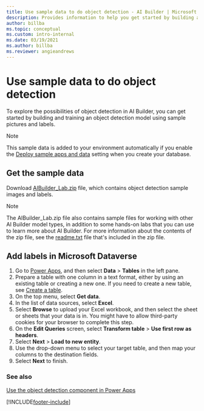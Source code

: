 ```yaml
---
title: Use sample data to do object detection - AI Builder | Microsoft Docs
description: Provides information to help you get started by building and training an object detection model using sample pictures and labels in AI Builder.
author: billba
ms.topic: conceptual
ms.custom: intro-internal
ms.date: 03/19/2021
ms.author: billba
ms.reviewer: angieandrews
---
```


# Use sample data to do object detection

To explore the possibilities of object detection in AI Builder, you can get started by building and training an object detection model using sample pictures and labels.

> [!NOTE]
> This sample data is added to your environment automatically if you enable the [Deploy sample apps and data](build-model.md#deploy-sample-apps-and-data) setting when you create your database.

## Get the sample data

Download [AIBuilder_Lab.zip](https://go.microsoft.com/fwlink/?linkid=2103171) file, which contains object detection sample images and labels.

> [!NOTE]
 > The AIBuilder_Lab.zip file also contains sample files for working with other AI Builder model types, in addition to some hands-on labs that you can use to learn more about AI Builder. For more information about the contents of the zip file, see the [readme.txt](https://go.microsoft.com/fwlink/?linkid=2108226) file that's included in the zip file.

## Add labels in Microsoft Dataverse

1. Go to [Power Apps](https://make.powerapps.com/), and then select **Data** > **Tables** in the left pane.
2. Prepare a table with one column in a text format, either by using an existing table or creating a new one.
    If you need to create a new table, see [Create a table](/powerapps/maker/common-data-service/data-platform-create-entity).
3. On the top menu, select **Get data**.
4. In the list of data sources, select **Excel**.
5. Select **Browse** to upload your Excel workbook, and then select the sheet or sheets that your data is in.
    You might have to allow third-party cookies for your browser to complete this step.
6. On the **Edit Queries** screen, select **Transform table** > **Use first row as headers**.
7. Select **Next** > **Load to new entity**.
8. Use the drop-down menu to select your target table, and then map your columns to the destination fields.
9. Select **Next** to finish.

### See also

[Use the object detection component in Power Apps](object-detector-component-in-powerapps.md)


[!INCLUDE[footer-include](includes/footer-banner.md)]
